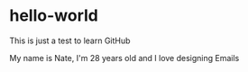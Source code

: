 # hello-world
This is just a test to learn GitHub

My name is Nate, I'm 28 years old and I love designing Emails

